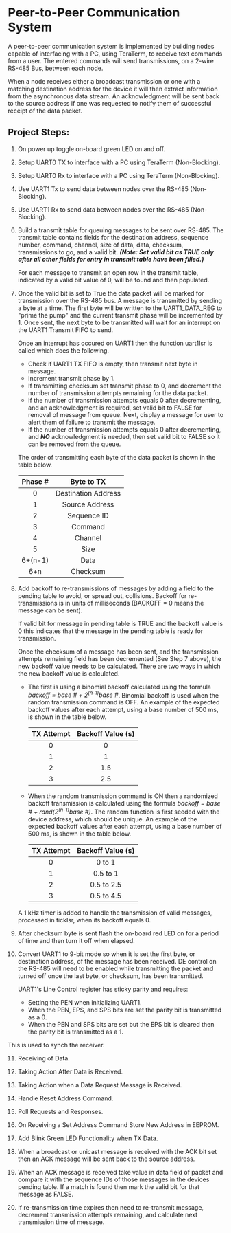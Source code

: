 # Peer-to-Peer Communication System

  A peer-to-peer communication system is implemented by building nodes capable of interfacing with a PC, using TeraTerm, to receive text commands from a user. The entered commands will send transmissions, on a 2-wire RS-485 Bus, between each node.
  
  When a node receives either a broadcast transmission or one with a matching destination address for the device it will then extract information from the asynchronous data stream. An acknowledgment will be sent back to the source address if one was requested to notify them of successful receipt of the data packet.
  
## Project Steps:

  1. On power up toggle on-board green LED on and off.
  
  2. Setup UART0 TX to interface with a PC using TeraTerm (Non-Blocking).
  
  3. Setup UART0 Rx to interface with a PC using TeraTerm (Non-Blocking).
  
  4. Use UART1 Tx to send data between nodes over the RS-485 (Non-Blocking).
  
  5. Use UART1 Rx to send data between nodes over the RS-485 (Non-Blocking).
  
  6. Build a transmit table for queuing messages to be sent over RS-485. The transmit table contains fields for the destination address, sequence number, command, channel, size of data, data, checksum, transmissions to go, and a valid bit. ***(Note: Set valid bit as TRUE only after all other fields for entry in transmit table have been filled.)***
  
     For each message to transmit an open row in the transmit table, indicated by a valid bit value of 0, will be found and then populated.
  
  7. Once the valid bit is set to True the data packet will be marked for transmission over the RS-485 bus. A message is transmitted by sending a byte at a time. The first byte will be written to the UART1_DATA_REG to "prime the pump" and the current transmit phase will be incremented by 1. Once sent, the next byte to be transmitted will wait for an interrupt on the UART1 Transmit FIFO to send.
  
     Once an interrupt has occured on UART1 then the function uart1Isr is called which does the following.
  
       * Check if UART1 TX FIFO is empty, then transmit next byte in message. 
       * Increment transmit phase by 1.
       * If transmitting checksum set transmit phase to 0, and decrement the number of transmission attempts   remaining for the data packet. 
       * If the number of transmission attempts equals 0 after decrementing, and an acknowledgment is required, set valid bit to FALSE for removal of message from queue. Next, display a message for user to alert them of failure to transmit the message. 
       * If the number of transmission attempts equals 0 after decrementing, and ***NO*** acknowledgment is needed, then set valid bit to FALSE so it can be removed from the queue.
       
     The order of transmitting each byte of the data packet is shown in the table below.
     
     | Phase # | Byte to TX |
     | :-----: | :--------: |
     |    0    | Destination Address|
     |    1    | Source Address |
     |    2    | Sequence ID |
     |    3    | Command |
     |    4    | Channel |
     |    5    | Size |
     | 6+(n-1) | Data |
     |   6+n   | Checksum |

  8. Add backoff to re-transmissions of messages by adding a field to the pending table to avoid, or spread out, collisions. Backoff for re-transmissions is in units of milliseconds (BACKOFF = 0 means the message can be sent).
  
     If valid bit for message in pending table is TRUE and the backoff value is 0 this indicates that the message in the pending table is ready for transmission. 
    
     Once the checksum of a message has been sent, and the transmission attempts remaining field has been decremented (See Step 7 above), the new backoff value needs to be calculated. There are two ways in which the new backoff value is calculated.
     
       * The first is using a binomial backoff calculated using the formula *backoff = base # + 2<sup>(n-1)</sup>base #*. Binomial backoff is used when the random transmission command is OFF. An example of the expected backoff values after each attempt, using a base number of 500 ms, is shown in the table below.
  
         | TX Attempt | Backoff Value (s) |
         | :--------: | :---------------: |
         |      0     |          0        |
         |      1     |          1        |
         |      2     |          1.5      |
         |      3     |          2.5      |
  
       * When the random transmission command is ON then a randomized backoff transmission is calculated using the formula *backoff = base # + rand(2<sup>(n-1)</sup>base #)*. The random function is first seeded with the device address, which should be unique. An example of the expected backoff values after each attempt, using a base number of 500 ms, is shown in the table below.

         | TX Attempt | Backoff Value (s) |
         | :--------: | :---------------: |
         |      0     |     0 to 1        |
         |      1     |     0.5 to 1      |
         |      2     |     0.5 to 2.5    |
         |      3     |     0.5 to 4.5    |
         
     A 1 kHz timer is added to handle the transmission of valid messages, processed in tickIsr, when its backoff equals 0.

9. After checksum byte is sent flash the on-board red LED on for a period of time and then turn it off when elapsed.

10. Convert UART1 to 9-bit mode so when it is set the first byte, or destination address, of the message has been received. DE control on the RS-485 will need to be enabled while transmitting the packet and turned off once the last byte, or checksum, has been transmitted.

    UART1's Line Control register has sticky parity and requires:
        
       * Setting the PEN when initializing UART1.
       * When the PEN, EPS, and SPS bits are set the parity bit is transmitted as a 0.
       * When the PEN and SPS bits are set but the EPS bit is cleared then the parity bit is transmitted as a 1.
       
   This is used to synch the receiver.
   
11. Receiving of Data.

12. Taking Action After Data is Received.

13. Taking Action when a Data Request Message is Received.

14. Handle Reset Address Command.

15. Poll Requests and Responses.

16. On Receiving a Set Address Command Store New Address in EEPROM.

17. Add Blink Green LED Functionality when TX Data.

18. When a broadcast or unicast message is received with the ACK bit set then an ACK message will be sent back to the source address. 

19. When an ACK message is received take value in data field of packet and compare it with the sequence IDs of those messages in the devices pending table. If a match is found then mark the valid bit for that message as FALSE.

20. If re-transmission time expires then need to re-transmit message, decrement transmission attempts remaining, and calculate next transmission time of message.
